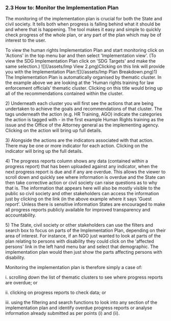 ### 2.3 How to: Monitor the Implementation Plan

The monitoring of the implementation plan is crucial for both the State and civil society. It tells both when progress is falling behind what it should be and where that is happening. The tool makes it easy and simple to quickly check progress of the whole plan, or any part of the plan which may be of interest to the user.

To view the human rights Implementation Plan and start monitoring click on  'Actions' in the top menu bar and then select 'Implementation view'. \(To view the SDG Implementation Plan click on 'SDG Targets' and make the same selection.\) ![](/assets/Imp View 2.png)Clicking on this link will provide you with the Implementation Plan:![](/assets/Imp Plan Breakdown.png)1\) The Implementation Plan is automatically organised by thematic cluster. In the example above we are looking at the 'Human rights training for law enforcement officials' thematic cluster. Clicking on this title would bring up all of the recommendations contained within the cluster.

2\) Underneath each cluster you will first see the actions that are being undertaken to achieve the goals and recommendations of that cluster. The tags underneath the action \(e.g. HR Training, AGO\) indicate the categories the action is tagged with - in the first example Human Rights training as the issue and the Office of the Attorney general as the implementing agency. Clicking on the action will bring up full details.

3\) Alongside the actions are the indicators associated with that action. There may be one or more indicator for each action. Clicking on the indicator will bring up the full details.

4\) The progress reports column  shows any data \(contained within a progress report\) that has been uploaded against any indicator, when the next progress report is due and if any are overdue. This allows the viewer to scroll down and quickly see where information is overdue and the State can then take corrective action or civil society can raise questions as to why that is. The information that appears here will also be mostly visible to the public so civil society and other stakeholders can access the information just by clicking on the link \(in the above example where it says 'Guest report'. Unless there is sensitive information States are encouraged to make all progress reports publicly available for improved transparency and accountability.

5\) The State, civil society or other stakeholders can use the filters and search box to focus on parts of the Implementation Plan, depending on their area of interest. For instance, if an NGO just wanted to look at parts of the plan relating to persons with disability they could click on the 'affected persons' link in the left hand menu bar and select that demographic. The implementation plan would then just show the parts affecting persons with disability.

Monitoring the implementation plan is therefore simply a case of:

i. scrolling down the list of thematic clusters to see where progress reports are overdue; or

ii. clicking on progress reports to check data; or

iii. using the filtering and search functions to look into any section of the implementation plan and identify overdue progress reports or analyse information already submitted as per points \(i\) and \(ii\). 


